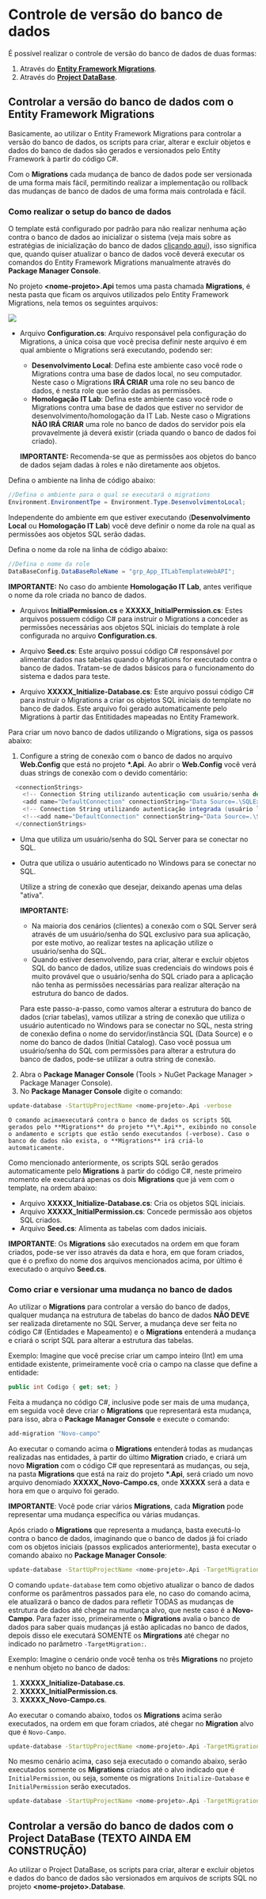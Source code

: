 # Controle de versão do banco de dados
É possível realizar o controle de versão do banco de dados de duas formas:
1. Através do [**Entity Framework Migrations**](https://imasters.com.br/framework/dotnet/como-usar-entity-framework-migrations/?trace=1519021197&source=single).
2. Através do [**Project DataBase**](https://msdn.microsoft.com/en-us/library/xee70aty(v=vs.100).aspx).

## Controlar a versão do banco de dados com o Entity Framework Migrations
Basicamente, ao utilizar o Entity Framework Migrations para controlar a versão do banco de dados, os scripts para criar, alterar e excluir objetos e dados do banco de dados são gerados e versionados pelo Entity Framework à partir do código C#.

Com o **Migrations** cada mudança de banco de dados pode ser versionada de uma forma mais fácil, permitindo realizar a implementação ou rollback das mudanças de banco de dados de uma forma mais controlada e fácil.

### Como realizar o setup do banco de dados
O template está configurado por padrão para não realizar nenhuma ação contra o banco de dados ao inicializar o sistema (veja mais sobre as estratégias de inicialização do banco de dados [clicando aqui](http://www.entityframeworktutorial.net/code-first/database-initialization-strategy-in-code-first.aspx)), isso significa que, quando quiser atualizar o banco de dados você deverá executar os comandos do Entity Framework Migrations manualmente através do **Package Manager Console**.

No projeto **\<nome-projeto\>.Api** temos uma pasta chamada **Migrations**, é nesta pasta que ficam os arquivos utilizados pelo Entity Framework Migrations, nela temos os seguintes arquivos:

  <img src="images/Migrations.png">

- Arquivo **Configuration.cs**: Arquivo responsável pela configuração do Migrations, a única coisa que você precisa definir neste arquivo é em qual ambiente o Migrations será executando, podendo ser:
  - **Desenvolvimento Local**: Defina este ambiente caso você rode o Migrations contra uma base de dados local, no seu computador. Neste caso o Migrations **IRÁ CRIAR** uma role no seu banco de dados, é nesta role que serão dadas as permissões.
  - **Homologação IT Lab**: Defina este ambiente caso você rode o Migrations contra uma base de dados que estiver no servidor de desenvolvimento/homologação da IT Lab. Neste caso o Migrations **NÃO IRÁ CRIAR** uma role no banco de dados do servidor pois ela provavelmente já deverá existir (criada quando o banco de dados foi criado).
  
  **IMPORTANTE:** Recomenda-se que as permissões aos objetos do banco de dados sejam dadas à roles e não diretamente aos objetos.

Defina o ambiente na linha de código abaixo:
```csharp
//Defina o ambiente para o qual se executará o migrations
Environment.EnvironmentTpe = Environment.Type.DesenvolvimentoLocal;
```
   
Independente do ambiente em que estiver executando (**Desenvolvimento Local** ou **Homologação IT Lab**) você deve definir o nome da role na qual as permissões aos objetos SQL serão dadas.

Defina o nome da role na linha de código abaixo:
```csharp
//Defina o nome da role
DataBaseConfig.DataBaseRoleName = "grp_App_ITLabTemplateWebAPI";
```
  **IMPORTANTE:** No caso do ambiente **Homologação IT Lab**, antes verifique o nome da role criada no banco de dados.

- Arquivos **InitialPermission.cs** e **XXXXX_InitialPermission.cs**: Estes arquivos possuem código C# para instruir o Migrations a conceder as permissões necessárias aos objetos SQL iniciais do template à role configurada no arquivo **Configuration.cs**.

- Arquivo **Seed.cs**: Este arquivo possui código C# responsável por alimentar dados nas tabelas quando o Migrations for executado contra o banco de dados. Tratam-se de dados básicos para o funcionamento do sistema e dados para teste.

- Arquivo **XXXXX_Initialize-Database.cs**: Este arquivo possui código C# para instruir o Migrations a criar os objetos SQL iniciais do template no banco de dados. Este arquivo foi gerado automaticamente pelo Migrations à partir das Entitidades mapeadas no Entity Framework.

Para criar um novo banco de dados utilizando o Migrations, siga os passos abaixo:
1. Configure a string de conexão com o banco de dados no arquivo **Web.Config** que está no projeto **\*.Api**. Ao abrir o **Web.Config** você verá duas strings de conexão com o devido comentário:

```csharp
  <connectionStrings>
    <!-- Connection String utilizando autenticação com usuário/senha do SQL -->
    <add name="DefaultConnection" connectionString="Data Source=.\SQLExpress;Initial Catalog=ITLabTemplateWebAPI; User ID=sa;Password=sa; Integrated Security=False; MultipleActiveResultSets=true" providerName="System.Data.SqlClient"/>
    <!-- Connection String utilizando autenticação integrada (usuário logado na máquina do back-end) -->
    <!--<add name="DefaultConnection" connectionString="Data Source=.\SQLExpress;Initial Catalog=ITLabTemplateWebAPI; Integrated Security=True; MultipleActiveResultSets=true" providerName="System.Data.SqlClient" />-->
  </connectionStrings>
```
  - Uma que utiliza um usuário/senha do SQL Server para se conectar no SQL.
  - Outra que utiliza o usuário autenticado no Windows para se conectar no SQL.

    Utilize a string de conexão que desejar, deixando apenas uma delas "ativa".

    **IMPORTANTE:** 
    - Na maioria dos cenários (clientes) a conexão com o SQL Server será através de um usuário/senha do SQL exclusivo para sua aplicação, por este motivo, ao realizar testes na aplicação utilize o usuário/senha do SQL.
    - Quando estiver desenvolvendo, para criar, alterar e excluir objetos SQL do banco de dados, utilize suas credenciais do windows pois é muito provável que o usuário/senha do SQL criado para a aplicação não tenha as permissões necessárias para realizar alteração na estrutura do banco de dados.

    Para este passo-a-passo, como vamos alterar a estrutura do banco de dados (criar tabelas), vamos utilizar a string de conexão que utiliza o usuário autenticado no Windows para se conectar no SQL, nesta string de conexão defina o nome do servidor/instância SQL (Data Source) e o nome do banco de dados (Initial Catalog). Caso você possua um usuário/senha do SQL com permissões para alterar a estrutura do banco de dados, pode-se utilizar a outra string de conexão.

2. Abra o **Package Manager Console** (Tools > NuGet Package Manager > Package Manager Console).
3. No **Package Manager Console** digite o comando:
```bash
update-database -StartUpProjectName <nome-projeto>.Api -verbose
```
    O comando acimaexecutará contra o banco de dados os scripts SQL gerados pelo **Migrations** do projeto **\*.Api**, exibindo no console o andamento e scripts que estão sendo executandos (-verbose). Caso o banco de dados não exista, o **Migrations** irá criá-lo automaticamente.
  
  Como mencionado anteriormente, os scripts SQL serão gerados automaticamente pelo **Migrations** à partir do código C#, neste primeiro momento ele executará apenas os dois **Migrations** que já vem com o template, na ordem abaixo:
  - Arquivo **XXXXX_Initialize-Database.cs**: Cria os objetos SQL iniciais.
  - Arquivo **XXXXX_InitialPermission.cs**: Concede permissão aos objetos SQL criados.
  - Arquivo **Seed.cs**: Alimenta as tabelas com dados iniciais.
  
  **IMPORTANTE**: Os **Migrations** são executados na ordem em que foram criados, pode-se ver isso através da data e hora, em que foram criados, que é o prefixo do nome dos arquivos mencionados acima, por último é executado o arquivo **Seed.cs**.

### Como criar e versionar uma mudança no banco de dados
Ao utilizar o **Migrations** para controlar a versão do banco de dados, qualquer mudança na estrutura de tabelas do banco de dados **NÃO DEVE** ser realizada diretamente no SQL Server, a mudança deve ser feita no código C# (Entidades e Mapeamento) e o **Migrations** entenderá a mudança e criará o script SQL para alterar a estrutura das tabelas.

Exemplo: Imagine que você precise criar um campo inteiro (Int) em uma entidade existente, primeiramente você cria o campo na classe que define a entidade:
```csharp
public int Codigo { get; set; }
```
Feita a mudança no código C#, inclusive pode ser mais de uma mudança, em seguida você deve criar o **Migrations** que representará esta mudança, para isso, abra o **Package Manager Console** e execute o comando:
```bash
add-migration "Novo-campo"
```
Ao executar o comando acima o **Migrations** entenderá todas as mudanças realizadas nas entidades, à partir do último **Migration** criado, e criará um novo **Migration** com o código C# que representará as mudanças, ou seja, na pasta **Migrations** que está na raiz do projeto **\*.Api**, será criado um novo arquivo denomiado **XXXXX_Novo-Campo.cs**, onde **XXXXX** será a data e hora em que o arquivo foi gerado.

**IMPORTANTE**: Você pode criar vários **Migrations**, cada **Migration** pode representar uma mudança específica ou várias mudanças.

Após criado o **Migrations** que representa a mudança, basta executá-lo contra o banco de dados, imaginando que o banco de dados já foi criado com os objetos iniciais (passos explicados anteriormente), basta executar o comando abaixo no **Package Manager Console**:
```bash
update-database -StartUpProjectName <nome-projeto>.Api -TargetMigration:Novo-campo -verbose
```

O comando ``update-database`` tem como objetivo atualizar o banco de dados conforme os parâmentros passados para ele, no caso do comando acima, ele atualizará o banco de dados para refletir TODAS as mudanças de estrutura de dados até chegar na mudança alvo, que neste caso é a **Novo-Campo**. Para fazer isso, primeiramente o **Migrations** avalia o banco de dados para saber quais mudanças já estão aplicadas no banco de dados, depois disso ele executará SOMENTE os **Mirgrations** até chegar no indicado no parâmetro ``-TargetMigration:``.


Exemplo: Imagine o cenário onde você tenha os três **Migrations** no projeto e nenhum objeto no banco de dados:
  1. **XXXXX_Initialize-Database.cs**.
  2. **XXXXX_InitialPermission.cs**.
  3. **XXXXX_Novo-Campo.cs**.
 
Ao executar o comando abaixo, todos os **Migrations** acima serão executados, na ordem em que foram criados, até chegar no **Migration** alvo que é ``Novo-Campo``.
```bash
update-database -StartUpProjectName <nome-projeto>.Api -TargetMigration:Novo-campo -verbose
```

No mesmo cenário acima, caso seja executado o comando abaixo, serão executados somente os **Migrations** criados até o alvo indicado que é  ``InitialPermission``, ou seja, somente os migrations ``Initialize-Database`` e ``InitialPermission`` serão executados.
```bash
update-database -StartUpProjectName <nome-projeto>.Api -TargetMigration:InitialPermission -verbose
```

## Controlar a versão do banco de dados com o Project DataBase (TEXTO AINDA EM CONSTRUÇÃO)
Ao utilizar o Project DataBase, os scripts para criar, alterar e excluir objetos e dados do banco de dados são versionados em arquivos de scripts SQL no projeto **\<nome-projeto\>.Database**.
